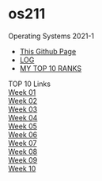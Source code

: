 # os211
Operating Systems 2021-1<br>

* [This Github Page](https://github.com/muhammadhafizmm/os211)<br>
* [LOG](https://muhammadhafizmm.github.io/os211/TXT/mylog.txt)<br>
* [MY TOP 10 RANKS](https://muhammadhafizmm.github.io/os211/TXT/myrank.txt)<br>

TOP 10 Links <br>
[Week 01](https://muhammadhafizmm.github.io/os211/W01/)<br>
[Week 02](https://muhammadhafizmm.github.io/os211/W02/)<br>
[Week 03](https://muhammadhafizmm.github.io/os211/W03/)<br>
[Week 04](https://muhammadhafizmm.github.io/os211/W04/)<br>
[Week 05](https://muhammadhafizmm.github.io/os211/W05/)<br>
[Week 06](https://muhammadhafizmm.github.io/os211/W06/)<br>
[Week 07](https://muhammadhafizmm.github.io/os211/W07/)<br>
[Week 08](https://muhammadhafizmm.github.io/os211/W08/)<br>
[Week 09](https://muhammadhafizmm.github.io/os211/W09/)<br>
[Week 10](https://muhammadhafizmm.github.io/os211/W10/)<br>
